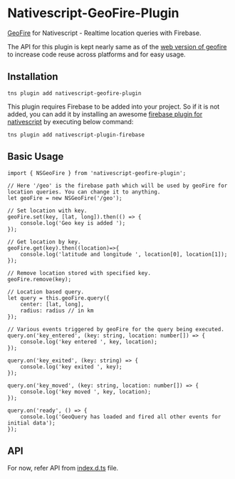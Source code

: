 # Nativescript-GeoFire-Plugin

[GeoFire](https://firebase.googleblog.com/2014/06/geofire-20.html) for Nativescript - Realtime location queries with Firebase.

The API for this plugin is kept nearly same as of the [web version of geofire](https://github.com/firebase/geofire-js) to increase code reuse across platforms and for easy usage.

## Installation
`tns plugin add nativescript-geofire-plugin`

This plugin requires Firebase to be added into your project. So if it is not added, you can add it by installing an awesome [ firebase plugin for nativescript](https://github.com/EddyVerbruggen/nativescript-plugin-firebase) by executing below command:

`tns plugin add nativescript-plugin-firebase`

## Basic Usage
```
import { NSGeoFire } from 'nativescript-geofire-plugin';

// Here '/geo' is the firebase path which will be used by geoFire for location queries. You can change it to anything.
let geoFire = new NSGeoFire('/geo');

// Set location with key.
geoFire.set(key, [lat, long]).then(() => {
    console.log('Geo key is added ');
});

// Get location by key.
geoFire.get(key).then((location)=>{
    console.log('latitude and longitude ', location[0], location[1]);
});

// Remove location stored with specified key.
geoFire.remove(key);

// Location based query.
let query = this.geoFire.query({
    center: [lat, long],
    radius: radius // in km
});

// Various events triggered by geoFire for the query being executed.
query.on('key_entered', (key: string, location: number[]) => {
    console.log('key entered ', key, location);
});

query.on('key_exited', (key: string) => {
    console.log('key exited ', key);
});

query.on('key_moved', (key: string, location: number[]) => {
    console.log('key moved ', key, location);
});

query.on('ready', () => {
    console.log('GeoQuery has loaded and fired all other events for initial data');
});
```

## API
For now, refer API from [index.d.ts](https://github.com/shripalsoni04/nativescript-geofire-plugin/blob/master/index.d.ts) file.
